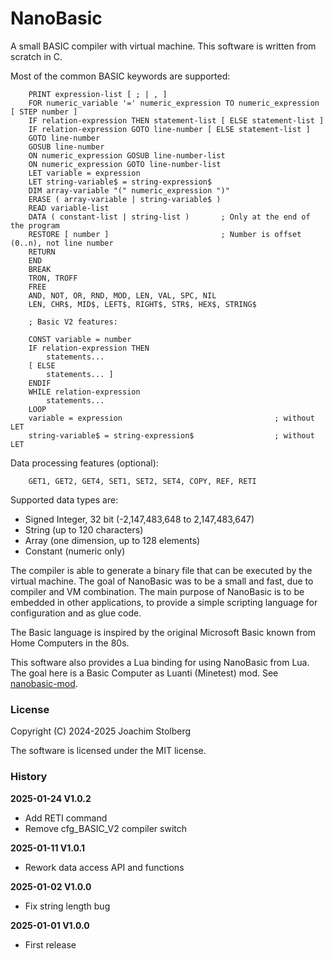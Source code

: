 NanoBasic
=========

A small BASIC compiler with virtual machine.
This software is written from scratch in C.

Most of the common BASIC keywords are supported:

```bnf
    PRINT expression-list [ ; | , ]
    FOR numeric_variable '=' numeric_expression TO numeric_expression [ STEP number ]
    IF relation-expression THEN statement-list [ ELSE statement-list ]
    IF relation-expression GOTO line-number [ ELSE statement-list ]
    GOTO line-number
    GOSUB line-number
    ON numeric_expression GOSUB line-number-list
    ON numeric_expression GOTO line-number-list
    LET variable = expression
    LET string-variable$ = string-expression$
    DIM array-variable "(" numeric_expression ")"
    ERASE ( array-variable | string-variable$ )
    READ variable-list
    DATA ( constant-list | string-list )       ; Only at the end of the program
    RESTORE [ number ]                         ; Number is offset (0..n), not line number
    RETURN
    END
    BREAK
    TRON, TROFF
    FREE
    AND, NOT, OR, RND, MOD, LEN, VAL, SPC, NIL
    LEN, CHR$, MID$, LEFT$, RIGHT$, STR$, HEX$, STRING$

    ; Basic V2 features:

    CONST variable = number
    IF relation-expression THEN
        statements...
    [ ELSE
        statements... ]
    ENDIF
    WHILE relation-expression
        statements...
    LOOP
    variable = expression                                  ; without LET
    string-variable$ = string-expression$                  ; without LET
```

Data processing features (optional):

```
    GET1, GET2, GET4, SET1, SET2, SET4, COPY, REF, RETI
```

Supported data types are:

- Signed Integer, 32 bit (-2,147,483,648 to 2,147,483,647)
- String (up to 120 characters)
- Array (one dimension, up to 128 elements)
- Constant (numeric only)

The compiler is able to generate a binary file that can be executed by the virtual machine.
The goal of NanoBasic was to be a small and fast, due to compiler and VM combination.
The main purpose of NanoBasic is to be embedded in other applications, to provide a
simple scripting language for configuration and as glue code.

The Basic language is inspired by the original Microsoft Basic known from Home Computers
in the 80s.

This software also provides a Lua binding for using NanoBasic from Lua. The goal
here is a Basic Computer as Luanti (Minetest) mod.
See [nanobasic-mod](https://github.com/joe7575/nanobasic-mod).

### License

Copyright (C) 2024-2025 Joachim Stolberg

The software is licensed under the MIT license.

### History

**2025-01-24 V1.0.2**
- Add RETI command
- Remove cfg_BASIC_V2 compiler switch

**2025-01-11 V1.0.1**
- Rework data access API and functions

**2025-01-02 V1.0.0**
- Fix string length bug

**2025-01-01 V1.0.0**
- First release
